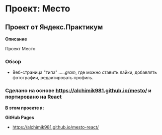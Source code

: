 # Проект: Место

## Проект от Яндекс.Практикум

**Описание**

Проект Место

### Обзор

* Веб-страница "типа" *.....gram*, где можно ставить лайки, добавлять фотографии, редактировать профиль.

### Сделано на основе https://alchimik981.github.io/mesto/ и портировано на React

**В этом проекте я:**


**GitHub Pages**
* https://alchimik981.github.io/mesto-react/ 


